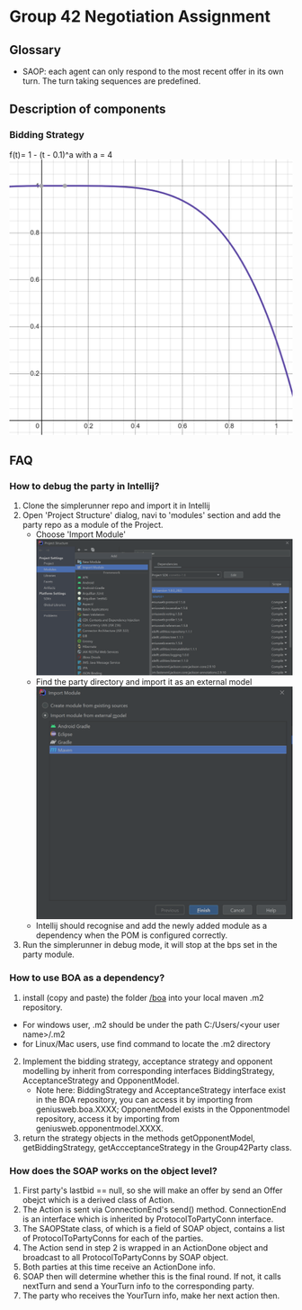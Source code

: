 # Group 42 Negotiation Assignment

## Glossary

* SAOP: each agent can only respond to the most recent offer in its own turn. The turn taking sequences are predefined.

## Description of components

### Bidding Strategy

f(t)= 1 - (t - 0.1)^a with a = 4
![time function](./images/time_function_graph.png)




## FAQ

### How to debug the party in Intellij?

1. Clone the simplerunner repo and import it in Intellij
2. Open 'Project Structure' dialog, navi to 'modules' section and add the party repo as a module of the Project.
    * Choose 'Import Module' 
        ![import module](./images/import_module.png "Step1: import module")
    * Find the party directory and import it as an external model
        ![external_module](./images/external_module.png)
    * Intellij should recognise and add the newly added module as a dependency when the POM is configured correctly.
3. Run the simplerunner in debug mode, it will stop at the bps set in the party module.
   
### How to use BOA as a dependency?

1. install (copy and paste) the folder [/boa](jars) into your local maven .m2 repository. 
 * For windows user, .m2 should be under the path C:/Users/\<your user name\>/.m2
 * for Linux/Mac users, use find command to locate the .m2 directory

2. Implement the bidding strategy, acceptance strategy and opponent modelling by inherit from 
corresponding interfaces BiddingStrategy, AcceptanceStrategy and OpponentModel.
   * Note here: BiddingStrategy and AcceptanceStrategy interface exist in the BOA repository,
    you can access it by importing from geniusweb.boa.XXXX; OpponentModel exists in the Opponentmodel
     repository, access it by importing from geniusweb.opponentmodel.XXXX.
3. return the strategy objects in the methods getOpponentModel, getBiddingStrategy,
   getAccceptanceStrategy in the Group42Party class.
   

### How does the SOAP works on the object level?

1. First party's lastbid == null, so she will make an offer by send an Offer obejct which is a derived
class of Action.
2. The Action is sent via ConnectionEnd's send() method. ConnectionEnd is an interface which is inherited
by ProtocolToPartyConn interface.
3. The SAOPState class, of which is a field of SOAP object, contains a list of ProtocolToPartyConns for each of the parties.
4. The Action send in step 2 is wrapped in an ActionDone object and broadcast to all ProtocolToPartyConns by SOAP object.
5. Both parties at this time receive an ActionDone info. 
6. SOAP then will determine whether this is the final round. If not, it calls nextTurn and send a YourTurn info to 
the corresponding party.
7. The party who receives the YourTurn info, make her next action then. 